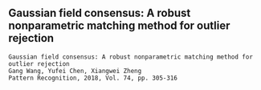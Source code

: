 
## Gaussian field consensus: A robust nonparametric matching method for outlier rejection
 

```
Gaussian field consensus: A robust nonparametric matching method for outlier rejection
Gang Wang, Yufei Chen, Xiangwei Zheng 
Pattern Recognition, 2018, Vol. 74, pp. 305-316
```
